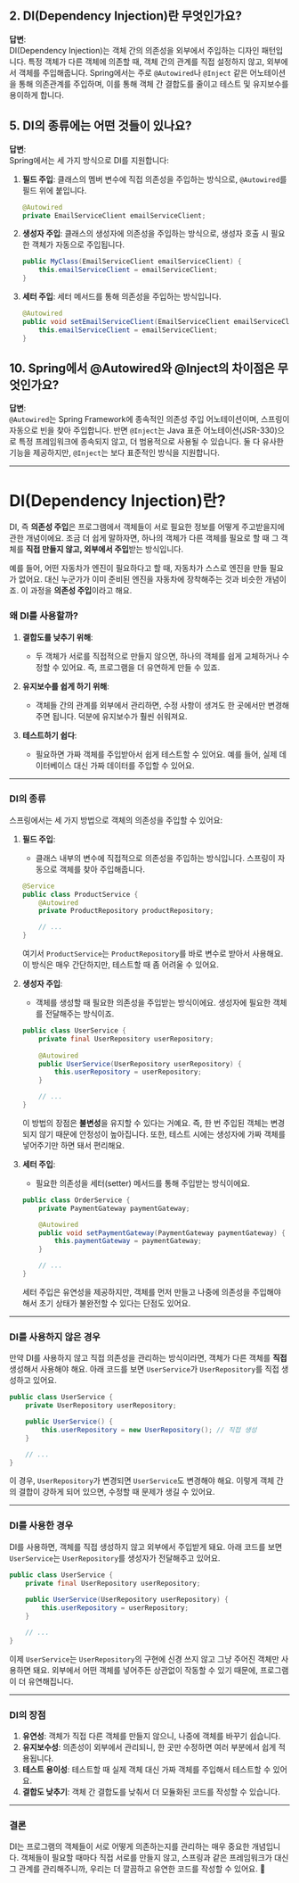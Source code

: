 ## **2. DI(Dependency Injection)란 무엇인가요?**

**답변**:  
DI(Dependency Injection)는 객체 간의 의존성을 외부에서 주입하는 디자인 패턴입니다. 특정 객체가 다른 객체에 의존할 때, 객체 간의 관계를 직접 설정하지 않고, 외부에서 객체를 주입해줍니다. Spring에서는 주로 `@Autowired`나 `@Inject` 같은 어노테이션을 통해 의존관계를 주입하며, 이를 통해 객체 간 결합도를 줄이고 테스트 및 유지보수를 용이하게 합니다.

## **5. DI의 종류에는 어떤 것들이 있나요?**

**답변**:  
Spring에서는 세 가지 방식으로 DI를 지원합니다:

1. **필드 주입**: 클래스의 멤버 변수에 직접 의존성을 주입하는 방식으로, `@Autowired`를 필드 위에 붙입니다.

   ```java
   @Autowired
   private EmailServiceClient emailServiceClient;
   ```

2. **생성자 주입**: 클래스의 생성자에 의존성을 주입하는 방식으로, 생성자 호출 시 필요한 객체가 자동으로 주입됩니다.

   ```java
   public MyClass(EmailServiceClient emailServiceClient) {
       this.emailServiceClient = emailServiceClient;
   }
   ```

3. **세터 주입**: 세터 메서드를 통해 의존성을 주입하는 방식입니다.

   ```java
   @Autowired
   public void setEmailServiceClient(EmailServiceClient emailServiceClient) {
       this.emailServiceClient = emailServiceClient;
   }
   ```

## **10. Spring에서 @Autowired와 @Inject의 차이점은 무엇인가요?**

**답변**:  
`@Autowired`는 Spring Framework에 종속적인 의존성 주입 어노테이션이며, 스프링이 자동으로 빈을 찾아 주입합니다. 반면 `@Inject`는 Java 표준 어노테이션(JSR-330)으로 특정 프레임워크에 종속되지 않고, 더 범용적으로 사용될 수 있습니다. 둘 다 유사한 기능을 제공하지만, `@Inject`는 보다 표준적인 방식을 지원합니다.


---

# **DI(Dependency Injection)란?**

DI, 즉 **의존성 주입**은 프로그램에서 객체들이 서로 필요한 정보를 어떻게 주고받을지에 관한 개념이에요. 조금 더 쉽게 말하자면, 하나의 객체가 다른 객체를 필요로 할 때 그 객체를 **직접 만들지 않고, 외부에서 주입**받는 방식입니다.

예를 들어, 어떤 자동차가 엔진이 필요하다고 할 때, 자동차가 스스로 엔진을 만들 필요가 없어요. 대신 누군가가 이미 준비된 엔진을 자동차에 장착해주는 것과 비슷한 개념이죠. 이 과정을 **의존성 주입**이라고 해요.

### 왜 DI를 사용할까?

1. **결합도를 낮추기 위해**:
    - 두 객체가 서로를 직접적으로 만들지 않으면, 하나의 객체를 쉽게 교체하거나 수정할 수 있어요. 즉, 프로그램을 더 유연하게 만들 수 있죠.

2. **유지보수를 쉽게 하기 위해**:
    - 객체들 간의 관계를 외부에서 관리하면, 수정 사항이 생겨도 한 곳에서만 변경해주면 됩니다. 덕분에 유지보수가 훨씬 쉬워져요.

3. **테스트하기 쉽다**:
    - 필요하면 가짜 객체를 주입받아서 쉽게 테스트할 수 있어요. 예를 들어, 실제 데이터베이스 대신 가짜 데이터를 주입할 수 있어요.

---

### DI의 종류

스프링에서는 세 가지 방법으로 객체의 의존성을 주입할 수 있어요:

1. **필드 주입**:
    - 클래스 내부의 변수에 직접적으로 의존성을 주입하는 방식입니다. 스프링이 자동으로 객체를 찾아 주입해줍니다.

   ```java
   @Service
   public class ProductService {
       @Autowired
       private ProductRepository productRepository;

       // ...
   }
   ```
   여기서 `ProductService`는 `ProductRepository`를 바로 변수로 받아서 사용해요. 이 방식은 매우 간단하지만, 테스트할 때 좀 어려울 수 있어요.

2. **생성자 주입**:
    - 객체를 생성할 때 필요한 의존성을 주입받는 방식이에요. 생성자에 필요한 객체를 전달해주는 방식이죠.

   ```java
   public class UserService {
       private final UserRepository userRepository;
       
       @Autowired
       public UserService(UserRepository userRepository) {
           this.userRepository = userRepository;
       }

       // ...
   }
   ```

   이 방법의 장점은 **불변성**을 유지할 수 있다는 거예요. 즉, 한 번 주입된 객체는 변경되지 않기 때문에 안정성이 높아집니다. 또한, 테스트 시에는 생성자에 가짜 객체를 넣어주기만 하면 돼서 편리해요.

3. **세터 주입**:
    - 필요한 의존성을 세터(setter) 메서드를 통해 주입받는 방식이에요.

   ```java
   public class OrderService {
       private PaymentGateway paymentGateway;

       @Autowired
       public void setPaymentGateway(PaymentGateway paymentGateway) {
           this.paymentGateway = paymentGateway;
       }

       // ...
   }
   ```

   세터 주입은 유연성을 제공하지만, 객체를 먼저 만들고 나중에 의존성을 주입해야 해서 초기 상태가 불완전할 수 있다는 단점도 있어요.

---

### DI를 사용하지 않은 경우

만약 DI를 사용하지 않고 직접 의존성을 관리하는 방식이라면, 객체가 다른 객체를 **직접** 생성해서 사용해야 해요. 아래 코드를 보면 `UserService`가 `UserRepository`를 직접 생성하고 있어요.

```java
public class UserService {
    private UserRepository userRepository;

    public UserService() {
        this.userRepository = new UserRepository(); // 직접 생성
    }

    // ...
}
```

이 경우, `UserRepository`가 변경되면 `UserService`도 변경해야 해요. 이렇게 객체 간의 결합이 강하게 되어 있으면, 수정할 때 문제가 생길 수 있어요.

---

### DI를 사용한 경우

DI를 사용하면, 객체를 직접 생성하지 않고 외부에서 주입받게 돼요. 아래 코드를 보면 `UserService`는 `UserRepository`를 생성자가 전달해주고 있어요.

```java
public class UserService {
    private final UserRepository userRepository;
    
    public UserService(UserRepository userRepository) {
        this.userRepository = userRepository;
    }

    // ...
}
```

이제 `UserService`는 `UserRepository`의 구현에 신경 쓰지 않고 그냥 주어진 객체만 사용하면 돼요. 외부에서 어떤 객체를 넣어주든 상관없이 작동할 수 있기 때문에, 프로그램이 더 유연해집니다.

---

### DI의 장점

1. **유연성**: 객체가 직접 다른 객체를 만들지 않으니, 나중에 객체를 바꾸기 쉽습니다.
2. **유지보수성**: 의존성이 외부에서 관리되니, 한 곳만 수정하면 여러 부분에서 쉽게 적용됩니다.
3. **테스트 용이성**: 테스트할 때 실제 객체 대신 가짜 객체를 주입해서 테스트할 수 있어요.
4. **결합도 낮추기**: 객체 간 결합도를 낮춰서 더 모듈화된 코드를 작성할 수 있습니다.

---

### 결론

DI는 프로그램의 객체들이 서로 어떻게 의존하는지를 관리하는 매우 중요한 개념입니다. 객체들이 필요할 때마다 직접 서로를 만들지 않고, 스프링과 같은 프레임워크가 대신 그 관계를 관리해주니까, 우리는 더 깔끔하고 유연한 코드를 작성할 수 있어요. 🎯